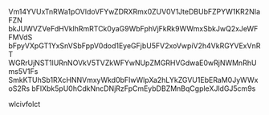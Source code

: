Vm14YVUxTnRWa1pOVldoVFYwZDRXRmx0ZUV0V1JteDBUbFZPYW1KR2NIaFZN
bkJUWVZVeFdHVklhRmRTCk0yaG9WbFphVjFkRk9WWmxSbkJwQ2xJeWFFMVdS
bFpyVXpGT1YxSnVSbFppV0dod1EyeGFjbU5FV2xoVwpiV2h4VkRGYVExVnRT
WGRrUjNST1lURnNOVkV5TVZkWFYwNUpZMGRHVGdwaE0wRjNWMnRhUms5V1Fs
SmkKTUhSb1RXcHNNVmxyWkd0bFIwWlpXa2hLYkZGVU1EbERaM0JyWWxoS2Rs
bFlXbk5pU0hCdkNncDNjRzFpCmEybDBZMnBqCgpleXJldGJ5cm9s

wlcivfolct